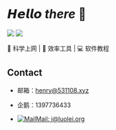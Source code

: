 # 𝙃𝙚𝙡𝙡𝙤 _there_ 👋 

[![](https://img.shields.io/badge/-@henryard-%23181717?style=flat-square&logo=github)](https://github.com/henryard)
[![](https://img.shields.io/badge/-@henrytube-%231DA1F2?style=flat-square&logo=telegram&logoColor=ffffff)](https://t.me/henrytube)

🚀 科学上网 | 🍎 效率工具 | :computer: 软件教程

## Contact

- 邮箱：henry@531108.xyz
  
- 企鹅：1397736433

- [![Mail](https://static.is26.com/tmp/icons/gmail.svg)](mailto:henry@531108.xyz)[Mail: i@luolei.org](mailto:henry@531108.xyz)
